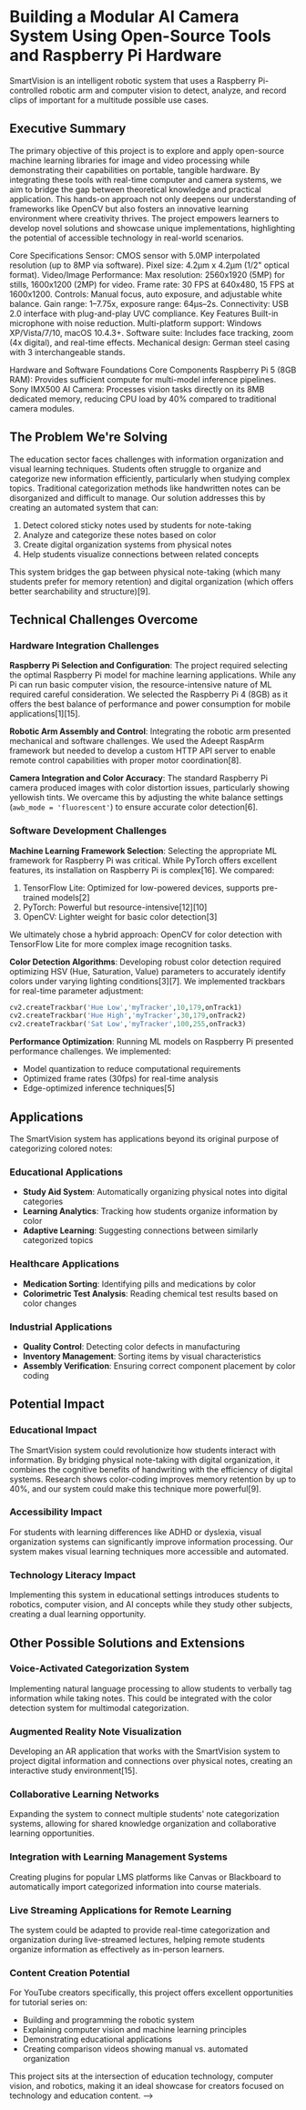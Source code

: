 # Building a Modular AI Camera System Using Open-Source Tools and Raspberry Pi Hardware

SmartVision is an intelligent robotic system that uses a Raspberry Pi-controlled robotic arm and computer vision to detect, analyze, and record clips of important for a multitude possible use cases. 

## Executive Summary

The primary objective of this project is to explore and apply open-source machine learning libraries for image and video processing while demonstrating their capabilities on portable, tangible hardware. By integrating these tools with real-time computer and camera systems, we aim to bridge the gap between theoretical knowledge and practical application. This hands-on approach not only deepens our understanding of frameworks like OpenCV but also fosters an innovative learning environment where creativity thrives. The project empowers learners to develop novel solutions and showcase unique implementations, highlighting the potential of accessible technology in real-world scenarios.



Core Specifications
Sensor:
CMOS sensor with 5.0MP interpolated resolution (up to 8MP via software).
Pixel size: 4.2µm x 4.2µm (1/2" optical format).
Video/Image Performance:
Max resolution: 2560x1920 (5MP) for stills, 1600x1200 (2MP) for video.
Frame rate: 30 FPS at 640x480, 15 FPS at 1600x1200.
Controls:
Manual focus, auto exposure, and adjustable white balance.
Gain range: 1–7.75x, exposure range: 64µs–2s.
Connectivity:
USB 2.0 interface with plug-and-play UVC compliance.
Key Features
Built-in microphone with noise reduction.
Multi-platform support: Windows XP/Vista/7/10, macOS 10.4.3+.
Software suite: Includes face tracking, zoom (4x digital), and real-time effects.
Mechanical design: German steel casing with 3 interchangeable stands.

Hardware and Software Foundations
Core Components
Raspberry Pi 5 (8GB RAM): Provides sufficient compute for multi-model inference pipelines.
Sony IMX500 AI Camera: Processes vision tasks directly on its 8MB dedicated memory, reducing CPU load by 40% compared to traditional camera modules.


## The Problem We're Solving

















The education sector faces challenges with information organization and visual learning techniques. Students often struggle to organize and categorize new information efficiently, particularly when studying complex topics. Traditional categorization methods like handwritten notes can be disorganized and difficult to manage. Our solution addresses this by creating an automated system that can:

1. Detect colored sticky notes used by students for note-taking
2. Analyze and categorize these notes based on color
3. Create digital organization systems from physical notes
4. Help students visualize connections between related concepts

This system bridges the gap between physical note-taking (which many students prefer for memory retention) and digital organization (which offers better searchability and structure)[9].

## Technical Challenges Overcome

### Hardware Integration Challenges

**Raspberry Pi Selection and Configuration**: The project required selecting the optimal Raspberry Pi model for machine learning applications. While any Pi can run basic computer vision, the resource-intensive nature of ML required careful consideration. We selected the Raspberry Pi 4 (8GB) as it offers the best balance of performance and power consumption for mobile applications[1][15].

**Robotic Arm Assembly and Control**: Integrating the robotic arm presented mechanical and software challenges. We used the Adeept RaspArm framework but needed to develop a custom HTTP API server to enable remote control capabilities with proper motor coordination[8].

**Camera Integration and Color Accuracy**: The standard Raspberry Pi camera produced images with color distortion issues, particularly showing yellowish tints. We overcame this by adjusting the white balance settings (`awb_mode = 'fluorescent'`) to ensure accurate color detection[6].

### Software Development Challenges

**Machine Learning Framework Selection**: Selecting the appropriate ML framework for Raspberry Pi was critical. While PyTorch offers excellent features, its installation on Raspberry Pi is complex[16]. We compared:

1. TensorFlow Lite: Optimized for low-powered devices, supports pre-trained models[2]
2. PyTorch: Powerful but resource-intensive[12][10]
3. OpenCV: Lighter weight for basic color detection[3]

We ultimately chose a hybrid approach: OpenCV for color detection with TensorFlow Lite for more complex image recognition tasks.

**Color Detection Algorithms**: Developing robust color detection required optimizing HSV (Hue, Saturation, Value) parameters to accurately identify colors under varying lighting conditions[3][7]. We implemented trackbars for real-time parameter adjustment:

```python
cv2.createTrackbar('Hue Low','myTracker',10,179,onTrack1)
cv2.createTrackbar('Hue High','myTracker',30,179,onTrack2)
cv2.createTrackbar('Sat Low','myTracker',100,255,onTrack3)
```

**Performance Optimization**: Running ML models on Raspberry Pi presented performance challenges. We implemented:
- Model quantization to reduce computational requirements
- Optimized frame rates (30fps) for real-time analysis
- Edge-optimized inference techniques[5]

## Applications

The SmartVision system has applications beyond its original purpose of categorizing colored notes:

### Educational Applications
- **Study Aid System**: Automatically organizing physical notes into digital categories
- **Learning Analytics**: Tracking how students organize information by color
- **Adaptive Learning**: Suggesting connections between similarly categorized topics

### Healthcare Applications
- **Medication Sorting**: Identifying pills and medications by color
- **Colorimetric Test Analysis**: Reading chemical test results based on color changes

### Industrial Applications
- **Quality Control**: Detecting color defects in manufacturing
- **Inventory Management**: Sorting items by visual characteristics
- **Assembly Verification**: Ensuring correct component placement by color coding

## Potential Impact

### Educational Impact
The SmartVision system could revolutionize how students interact with information. By bridging physical note-taking with digital organization, it combines the cognitive benefits of handwriting with the efficiency of digital systems. Research shows color-coding improves memory retention by up to 40%, and our system could make this technique more powerful[9].

### Accessibility Impact
For students with learning differences like ADHD or dyslexia, visual organization systems can significantly improve information processing. Our system makes visual learning techniques more accessible and automated.

### Technology Literacy Impact
Implementing this system in educational settings introduces students to robotics, computer vision, and AI concepts while they study other subjects, creating a dual learning opportunity.

## Other Possible Solutions and Extensions

### Voice-Activated Categorization System
Implementing natural language processing to allow students to verbally tag information while taking notes. This could be integrated with the color detection system for multimodal categorization.

### Augmented Reality Note Visualization
Developing an AR application that works with the SmartVision system to project digital information and connections over physical notes, creating an interactive study environment[15].

### Collaborative Learning Networks
Expanding the system to connect multiple students' note categorization systems, allowing for shared knowledge organization and collaborative learning opportunities.

### Integration with Learning Management Systems
Creating plugins for popular LMS platforms like Canvas or Blackboard to automatically import categorized information into course materials.

### Live Streaming Applications for Remote Learning
The system could be adapted to provide real-time categorization and organization during live-streamed lectures, helping remote students organize information as effectively as in-person learners.

### Content Creation Potential
For YouTube creators specifically, this project offers excellent opportunities for tutorial series on:
- Building and programming the robotic system
- Explaining computer vision and machine learning principles
- Demonstrating educational applications
- Creating comparison videos showing manual vs. automated organization

This project sits at the intersection of education technology, computer vision, and robotics, making it an ideal showcase for creators focused on technology and education content. -->
